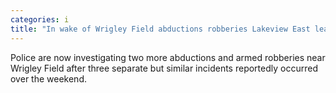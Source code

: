 ```yaml
---
categories: i
title: "In wake of Wrigley Field abductions robberies Lakeview East leaders want more police before busy holiday season"
---
```

Police are now investigating two more abductions and armed robberies near Wrigley Field after three separate but similar incidents reportedly occurred over the weekend.